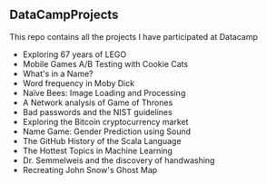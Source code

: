 ## DataCampProjects

This repo contains all the projects I have participated at Datacamp

- Exploring 67 years of LEGO
- Mobile Games A/B Testing with Cookie Cats
- What's in a Name?
- Word frequency in Moby Dick
- Naïve Bees: Image Loading and Processing
- A Network analysis of Game of Thrones
- Bad passwords and the NIST guidelines
- Exploring the Bitcoin cryptocurrency market
- Name Game: Gender Prediction using Sound
- The GitHub History of the Scala Language
- The Hottest Topics in Machine Learning
- Dr. Semmelweis and the discovery of handwashing
- Recreating John Snow's Ghost Map
